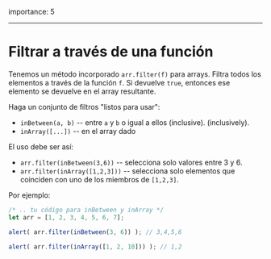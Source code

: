 importance: 5

---

# Filtrar a través de una función

Tenemos un método incorporado `arr.filter(f)` para arrays. Filtra todos los elementos a través de la función `f`. Si devuelve `true`, entonces ese elemento se devuelve en el array resultante.

Haga un conjunto de filtros "listos para usar":

- `inBetween(a, b)` -- entre `a` y `b` o igual a ellos (inclusive). (inclusively).
- `inArray([...])` -- en el array dado

El uso debe ser así:

- `arr.filter(inBetween(3,6))` -- selecciona solo valores entre 3 y 6.
- `arr.filter(inArray([1,2,3]))` -- selecciona solo elementos que coinciden con uno de los miembros de `[1,2,3]`.

Por ejemplo:

```js
/* .. tu código para inBetween y inArray */
let arr = [1, 2, 3, 4, 5, 6, 7];

alert( arr.filter(inBetween(3, 6)) ); // 3,4,5,6

alert( arr.filter(inArray([1, 2, 10])) ); // 1,2
```
